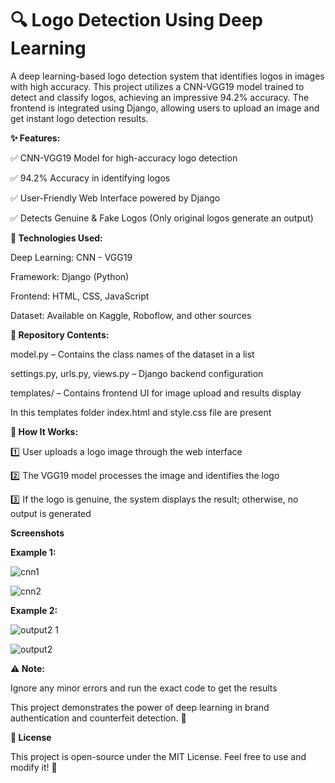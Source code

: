 # 🔍 Logo Detection Using Deep Learning

A deep learning-based logo detection system that identifies logos in images with high accuracy. This project utilizes a CNN-VGG19 model trained to detect and classify logos, achieving an impressive 94.2% accuracy. The frontend is integrated using Django, allowing users to upload an image and get instant logo detection results.

**✨ Features:**

✅ CNN-VGG19 Model for high-accuracy logo detection

✅ 94.2% Accuracy in identifying logos

✅ User-Friendly Web Interface powered by Django

✅ Detects Genuine & Fake Logos (Only original logos generate an output)

**🔧 Technologies Used:**

Deep Learning: CNN - VGG19

Framework: Django (Python)

Frontend: HTML, CSS, JavaScript

Dataset: Available on Kaggle, Roboflow, and other sources

**📂 Repository Contents:**

model.py – Contains the class names of the dataset in a list

settings.py, urls.py, views.py – Django backend configuration

templates/ – Contains frontend UI for image upload and results display

In this templates folder index.html and style.css file are present

**🚀 How It Works:**

1️⃣ User uploads a logo image through the web interface

2️⃣ The VGG19 model processes the image and identifies the logo

3️⃣ If the logo is genuine, the system displays the result; otherwise, no output is generated

**Screenshots**

**Example 1:**

![cnn1](https://github.com/user-attachments/assets/7c4e9841-af46-423f-b33d-e2c4d780ad12)

![cnn2](https://github.com/user-attachments/assets/8810f084-fbd9-459c-aa94-081a98262aaa)

**Example 2:**

![output2 1](https://github.com/user-attachments/assets/ef40a3ea-7dd8-4ffb-94ac-ce45bf230636)

![output2](https://github.com/user-attachments/assets/bcbf371c-9796-4596-94a2-0c8c5e1c513d)

**⚠️ Note:**

Ignore any minor errors and run the exact code to get the results

This project demonstrates the power of deep learning in brand authentication and counterfeit detection. 🚀

**📜 License**

This project is open-source under the MIT License. Feel free to use and
modify it! 🚀
